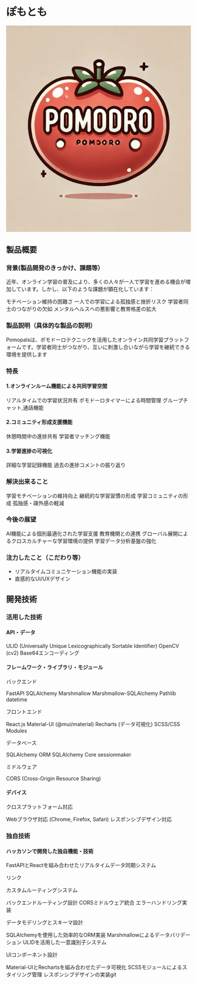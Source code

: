 # ぽもとも
![readme](readme.png)

## 製品概要
### 背景(製品開発のきっかけ、課題等）
近年、オンライン学習の普及により、多くの人々が一人で学習を進める機会が増加しています。しかし、以下のような課題が顕在化しています：

モチベーション維持の困難さ
一人での学習による孤独感と挫折リスク
学習者同士のつながりの欠如
メンタルヘルスへの悪影響と教育格差の拡大

### 製品説明（具体的な製品の説明）
Pomopalsは、ポモドーロテクニックを活用したオンライン共同学習プラットフォームです。学習者同士がつながり、互いに刺激し合いながら学習を継続できる環境を提供します
### 特長
#### 1.オンラインルーム機能による共同学習空間
リアルタイムでの学習状況共有
ポモドーロタイマーによる時間管理
グループチャット,通話機能

#### 2.コミュニティ形成支援機能
休憩時間中の進捗共有
学習者マッチング機能

#### 3.学習進捗の可視化
詳細な学習記録機能
過去の進捗コメントの振り返り

### 解決出来ること

学習モチベーションの維持向上
継続的な学習習慣の形成
学習コミュニティの形成
孤独感・疎外感の軽減

### 今後の展望

AI機能による個別最適化された学習支援
教育機関との連携
グローバル展開によるクロスカルチャーな学習環境の提供
学習データ分析基盤の強化

### 注力したこと（こだわり等）
* リアルタイムコミュニケーション機能の実装
* 直感的なUI/UXデザイン

## 開発技術
### 活用した技術
#### API・データ
ULID (Universally Unique Lexicographically Sortable Identifier)
OpenCV (cv2)
Base64エンコーディング

#### フレームワーク・ライブラリ・モジュール
バックエンド

FastAPI
SQLAlchemy
Marshmallow
Marshmallow-SQLAlchemy
Pathlib
datetime


フロントエンド

React.js
Material-UI (@mui/material)
Recharts (データ可視化)
SCSS/CSS Modules


データベース

SQLAlchemy ORM
SQLAlchemy Core
sessionmaker


ミドルウェア

CORS (Cross-Origin Resource Sharing)

#### デバイス
クロスプラットフォーム対応

Webブラウザ対応 (Chrome, Firefox, Safari)
レスポンシブデザイン対応 

### 独自技術
#### ハッカソンで開発した独自機能・技術

FastAPIとReactを組み合わせたリアルタイムデータ同期システム

リンク


カスタムルーティングシステム

バックエンドルーティング設計
CORSミドルウェア統合
エラーハンドリング実装


データモデリングとスキーマ設計

SQLAlchemyを使用した効率的なORM実装
Marshmallowによるデータバリデーション
ULIDを活用した一意識別子システム


UIコンポーネント設計

Material-UIとRechartsを組み合わせたデータ可視化
SCSSモジュールによるスタイリング管理
レスポンシブデザインの実装git 
